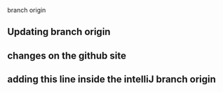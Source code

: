 branch origin

## Updating branch origin

## changes on the github site


## adding this line inside the intelliJ branch origin